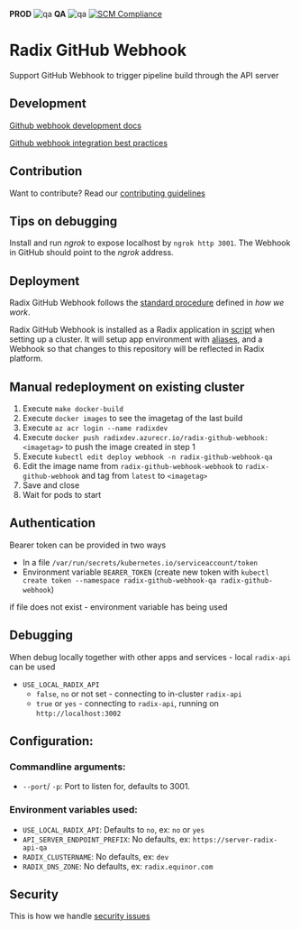 **PROD** ![qa](https://api.radix.equinor.com/api/v1/applications/radix-github-webhook/environments/prod/buildstatus)  **QA** ![qa](https://api.radix.equinor.com/api/v1/applications/radix-github-webhook/environments/qa/buildstatus)  [![SCM Compliance](https://scm-compliance-api.radix.equinor.com/repos/equinor/radix-github-webhook/badge)](https://developer.equinor.com/governance/scm-policy/)

# Radix GitHub Webhook

Support GitHub Webhook to trigger pipeline build through the API server

## Development

[Github webhook development docs](https://docs.github.com/en/developers/webhooks-and-events/webhooks/about-webhooks)

[Github webhook integration best practices](https://docs.github.com/en/github-ae@latest/rest/guides/best-practices-for-integrators#use-appropriate-http-status-codes-when-responding-to-github)

## Contribution

Want to contribute? Read our [contributing guidelines](./CONTRIBUTING.md)

## Tips on debugging

Install and run *ngrok* to expose localhost by `ngrok http 3001`. The Webhook in GitHub should point to the *ngrok* address.

## Deployment

Radix GitHub Webhook follows the [standard procedure](https://github.com/equinor/radix-private/blob/master/docs/how-we-work/development-practices.md#standard-radix-applications) defined in *how we work*.

Radix GitHub Webhook is installed as a Radix application in [script](https://github.com/equinor/radix-platform/blob/master/scripts/install_base_components.sh) when setting up a cluster. It will setup app environment with [aliases](https://github.com/equinor/radix-platform/blob/master/scripts/create_alias.sh), and a Webhook so that changes to this repository will be reflected in Radix platform. 

## Manual redeployment on existing cluster

1. Execute `make docker-build`
2. Execute `docker images` to see the imagetag of the last build
3. Execute `az acr login --name radixdev`
4. Execute `docker push radixdev.azurecr.io/radix-github-webhook:<imagetag>` to push the image created in step 1
5. Execute `kubectl edit deploy webhook -n radix-github-webhook-qa`
6. Edit the image name from `radix-github-webhook-webhook` to `radix-github-webhook` and tag from `latest` to `<imagetag>`
7. Save and close
8. Wait for pods to start

## Authentication

Bearer token can be provided in two ways

* In a file `/var/run/secrets/kubernetes.io/serviceaccount/token`
* Environment variable `BEARER_TOKEN` (create new token with `kubectl create token --namespace radix-github-webhook-qa radix-github-webhook`)

if file does not exist - environment variable has being used

## Debugging

When debug locally together with other apps and services - local `radix-api` can be used
* `USE_LOCAL_RADIX_API`
  * `false`, `no` or not set - connecting to in-cluster `radix-api`
  * `true` or `yes` - connecting to `radix-api`, running on `http://localhost:3002`

## Configuration:

### Commandline arguments: 
- `--port`/ `-p`: Port to listen for, defaults to 3001.

### Environment variables used:
- `USE_LOCAL_RADIX_API`: Defaults to `no`, ex: `no` or `yes`
- `API_SERVER_ENDPOINT_PREFIX`: No defaults, ex: `https://server-radix-api-qa` 
- `RADIX_CLUSTERNAME`: No defaults, ex: `dev` 
- `RADIX_DNS_ZONE`: No defaults, ex: `radix.equinor.com`

## Security

This is how we handle [security issues](./SECURITY.md)
